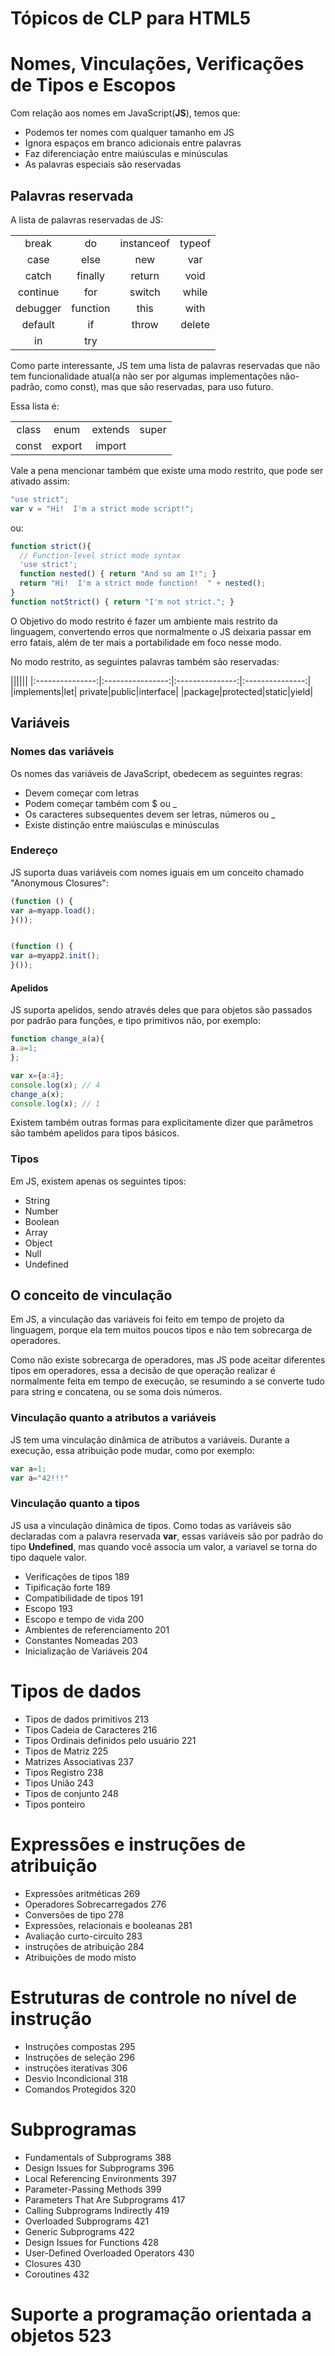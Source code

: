 # Tópicos de CLP para **HTML5**

<!---Cap 05-->

# Nomes, Vinculações, Verificações de Tipos e Escopos

Com relação aos nomes em JavaScript(**JS**), temos que:

* Podemos ter nomes com qualquer tamanho em JS
* Ignora espaços em branco adicionais entre palavras
* Faz diferenciação entre maiúsculas e minúsculas
* As palavras especiais são reservadas

## Palavras reservada

A lista de palavras reservadas de JS:

|||||
|:---------------:|:----------------:|:---------------:|:---------------:|
|break|do|instanceof|typeof|
|case|else|new|var|
|catch|finally|return|void|
|continue|for|switch|while|
|debugger|function|this|with|
|default|if|throw|delete|
|in|try|

Como parte interessante, JS tem uma lista de palavras reservadas que não tem funcionalidade atual(a não ser por algumas implementações não-padrão, como const), mas que são reservadas, para uso futuro.

Essa lista é:

|||||
|:---------------:|:----------------:|:---------------:|:---------------:|
|class|enum|extends|super|
|const|export|import||

Vale a pena mencionar também que existe uma modo restrito, que pode ser ativado assim:

```JavaScript
"use strict";
var v = "Hi!  I'm a strict mode script!";
```

ou:

```JavaScript
function strict(){
  // Function-level strict mode syntax
  'use strict';
  function nested() { return "And so am I!"; }
  return "Hi!  I'm a strict mode function!  " + nested();
}
function notStrict() { return "I'm not strict."; }

```

O Objetivo do modo restrito é fazer um ambiente mais restrito da linguagem, convertendo erros que normalmente o JS deixaria passar em erro fatais, além de ter mais a portabilidade em foco nesse modo.

No modo restrito, as seguintes palavras também são reservadas:

||||||
|:---------------:|:----------------:|:---------------:|:---------------:|
|implements|let| private|public|interface|
|package|protected|static|yield|


## Variáveis

### Nomes das variáveis

Os nomes das variáveis de JavaScript, obedecem as seguintes regras:

* Devem começar com letras
* Podem começar também com $ ou _
* Os caracteres subsequentes devem ser letras, números ou _
* Existe distinção entre maiúsculas e minúsculas


### Endereço

JS suporta duas variáveis com nomes iguais em um conceito chamado "Anonymous Closures":

```JavaScript
(function () {
var a=myapp.load();
}());


(function () {
var a=myapp2.init();
}());
```

#### Apelidos

JS suporta apelidos, sendo através deles que para objetos são passados por padrão para funções, e tipo primitivos não, por exemplo:

```JavaScript
function change_a(a){
a.a=1;
};

var x={a:4};
console.log(x); // 4
change_a(x);
console.log(x); // 1
```

Existem também outras formas para explicitamente dizer que parâmetros são também apelidos para tipos básicos.

### Tipos

Em JS, existem apenas os seguintes tipos:
* String
* Number
* Boolean
* Array
* Object
* Null
* Undefined

## O conceito de vinculação

Em JS, a vinculação das variáveis foi feito em tempo de projeto da linguagem, porque ela tem muitos poucos tipos e não tem sobrecarga de operadores.

Como não existe sobrecarga de operadores, mas JS pode aceitar diferentes tipos em operadores, essa a decisão de que operação realizar é normalmente feita em tempo de execução, se resumindo a se converte tudo para string e concatena, ou se soma dois números.

### Vinculação quanto a atributos a variáveis

JS tem uma vinculação dinâmica de atributos a variáveis. Durante a execução, essa atribuição pode mudar, como por exemplo:

```JavaScript
var a=1;
var a="42!!!"
```

### Vinculação quanto a tipos

JS usa a vinculação dinâmica de tipos. Como todas as variáveis são declaradas com a palavra reservada **var**, essas variáveis são por padrão do tipo **Undefined**, mas quando você associa um valor, a variavel se torna do tipo daquele valor.



* Verificações de tipos 189
* Tipificação forte 189
* Compatibilidade de tipos 191
* Escopo 193
* Escopo e tempo de vida 200
* Ambientes de referenciamento 201
* Constantes Nomeadas 203
* Inicialização de Variáveis 204

<!---Cap 06-->

Tipos de dados
=====================================================================

* Tipos de dados primitivos 213
* Tipos Cadeia de Caracteres 216
* Tipos Ordinais definidos pelo usuário 221
* Tipos de Matriz 225
* Matrizes Associativas 237
* Tipos Registro 238
* Tipos União 243
* Tipos de conjunto 248
* Tipos ponteiro

<!---Cap 07-->

Expressões e instruções de atribuição
=====================================================================

* Expressões aritméticas 269
* Operadores Sobrecarregados 276
* Conversões de tipo 278
* Expressões, relacionais e booleanas 281
* Avaliação curto-circuito 283
* instruções de atribuição 284
* Atribuições de modo misto

<!---Cap 08-->

Estruturas de controle no nível de instrução
=====================================================================

* Instruções compostas 295
* Instruções de seleção 296
* instruções iterativas 306
* Desvio Incondicional 318
* Comandos Protegidos 320

<!---Cap 09-->

Subprogramas
=====================================================================

* Fundamentals of Subprograms 388
* Design Issues for Subprograms 396
* Local Referencing Environments 397
* Parameter-Passing Methods 399
* Parameters That Are Subprograms 417
* Calling Subprograms Indirectly 419
* Overloaded Subprograms 421
* Generic Subprograms 422
* Design Issues for Functions 428
* User-Defined Overloaded Operators 430
* Closures 430
* Coroutines 432

<!---Cap 12-->

Suporte a programação orientada a objetos 523
=====================================================================


<!---
http://www.w3schools.com/html/html5_intro.asp
http://www.w3schools.com/js/
-->

